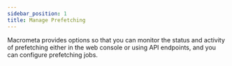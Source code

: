 ```yaml
---
sidebar_position: 1
title: Manage Prefetching
---
```


Macrometa provides options so that you can monitor the status and activity of prefetching either in the web console or using API endpoints, and you can configure prefetching jobs.

<DocCardList />
